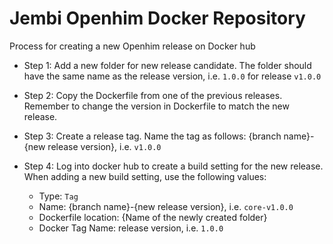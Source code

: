 # Jembi Openhim Docker Repository

Process for creating a new Openhim release on Docker hub

* Step 1: Add a new folder for new release candidate. The folder should have the same name as the release version, i.e. `1.0.0` for release `v1.0.0`

* Step 2: Copy the Dockerfile from one of the previous releases. Remember to change the version in Dockerfile to match the new release.

* Step 3: Create a release tag. Name the tag as follows: {branch name}-{new release version}, i.e. `v1.0.0`

* Step 4: Log into docker hub to create a build setting for the new release. When adding a new build setting, use the following values:
  * Type: `Tag`
  * Name: {branch name}-{new release version}, i.e. `core-v1.0.0`
  * Dockerfile location: {Name of the newly created folder}
  * Docker Tag Name: release version, i.e. `1.0.0`
